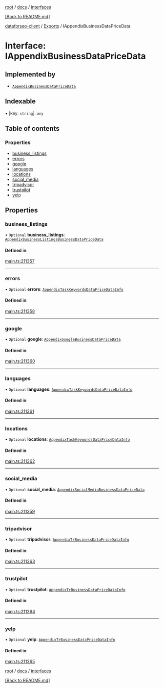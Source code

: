 [root](./../../ "root") / [docs](./../ "docs") / [interfaces](./ "interfaces")

[[Back to README.md]](./../../README.md "[Back to README.md]")

[dataforseo-client](../README.md) / [Exports](../modules.md) / IAppendixBusinessDataPriceData

# Interface: IAppendixBusinessDataPriceData

## Implemented by

- [`AppendixBusinessDataPriceData`](../classes/AppendixBusinessDataPriceData.md)

## Indexable

▪ [key: `string`]: `any`

## Table of contents

### Properties

- [business\_listings](IAppendixBusinessDataPriceData.md#business_listings)
- [errors](IAppendixBusinessDataPriceData.md#errors)
- [google](IAppendixBusinessDataPriceData.md#google)
- [languages](IAppendixBusinessDataPriceData.md#languages)
- [locations](IAppendixBusinessDataPriceData.md#locations)
- [social\_media](IAppendixBusinessDataPriceData.md#social_media)
- [tripadvisor](IAppendixBusinessDataPriceData.md#tripadvisor)
- [trustpilot](IAppendixBusinessDataPriceData.md#trustpilot)
- [yelp](IAppendixBusinessDataPriceData.md#yelp)

## Properties

### business\_listings

• `Optional` **business\_listings**: [`AppendixBusinessListingsBusinessDataPriceData`](../classes/AppendixBusinessListingsBusinessDataPriceData.md)

#### Defined in

[main.ts:211357](https://github.com/dataforseo/TypeScriptClient/blob/7ca1aa4/main.ts#L211357)

___


### errors

• `Optional` **errors**: [`AppendixTaskKeywordsDataPriceDataInfo`](../classes/AppendixTaskKeywordsDataPriceDataInfo.md)

#### Defined in

[main.ts:211358](https://github.com/dataforseo/TypeScriptClient/blob/7ca1aa4/main.ts#L211358)

___


### google

• `Optional` **google**: [`AppendixGoogleBusinessDataPriceData`](../classes/AppendixGoogleBusinessDataPriceData.md)

#### Defined in

[main.ts:211360](https://github.com/dataforseo/TypeScriptClient/blob/7ca1aa4/main.ts#L211360)

___


### languages

• `Optional` **languages**: [`AppendixTaskKeywordsDataPriceDataInfo`](../classes/AppendixTaskKeywordsDataPriceDataInfo.md)

#### Defined in

[main.ts:211361](https://github.com/dataforseo/TypeScriptClient/blob/7ca1aa4/main.ts#L211361)

___


### locations

• `Optional` **locations**: [`AppendixTaskKeywordsDataPriceDataInfo`](../classes/AppendixTaskKeywordsDataPriceDataInfo.md)

#### Defined in

[main.ts:211362](https://github.com/dataforseo/TypeScriptClient/blob/7ca1aa4/main.ts#L211362)

___


### social\_media

• `Optional` **social\_media**: [`AppendixSocialMediaBusinessDataPriceData`](../classes/AppendixSocialMediaBusinessDataPriceData.md)

#### Defined in

[main.ts:211359](https://github.com/dataforseo/TypeScriptClient/blob/7ca1aa4/main.ts#L211359)

___


### tripadvisor

• `Optional` **tripadvisor**: [`AppendixTrBusinessDataPriceDataInfo`](../classes/AppendixTrBusinessDataPriceDataInfo.md)

#### Defined in

[main.ts:211363](https://github.com/dataforseo/TypeScriptClient/blob/7ca1aa4/main.ts#L211363)

___


### trustpilot

• `Optional` **trustpilot**: [`AppendixTrBusinessDataPriceDataInfo`](../classes/AppendixTrBusinessDataPriceDataInfo.md)

#### Defined in

[main.ts:211364](https://github.com/dataforseo/TypeScriptClient/blob/7ca1aa4/main.ts#L211364)

___


### yelp

• `Optional` **yelp**: [`AppendixTrBusinessDataPriceDataInfo`](../classes/AppendixTrBusinessDataPriceDataInfo.md)

#### Defined in

[main.ts:211365](https://github.com/dataforseo/TypeScriptClient/blob/7ca1aa4/main.ts#L211365)

[root](./../../ "root") / [docs](./../ "docs") / [interfaces](./ "interfaces")

[[Back to README.md]](./../../README.md "[Back to README.md]")